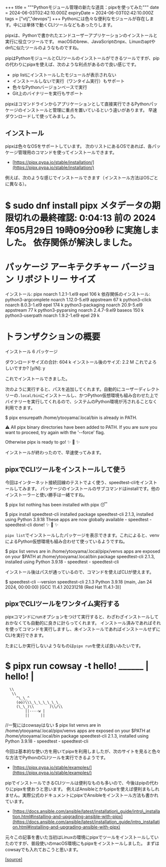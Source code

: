 +++
title = """Pythonモジュール管理の新たな道具：pipxを使ってみた"""
date = 2024-06-03T02:42:10.000Z
expiryDate = 2024-06-03T02:42:10.000Z
tags = ["vtj","devops"]
+++
Pythonには色々な便利なモジュールが存在します。中には単体で動くCLIツールなどもあったりします。

pipxは、Pythonで書かれたエンドユーザーアプリケーションのインストールと実行に役立つツールです。 macOSのbrew、JavaScriptのnpx、Linuxのaptやdnfに似たツールのようなものですね。

pipはPythonモジュールとCLIツールのインストールができるツールですが、pipの代わりにpipxを使えば、次のような利点があるので良い感じです。

*   pip listにインストールしたモジュールが表示されない
*   インストールしないで実行（ワンタイム実行）もサポート
*   色々なPythonバージョンベースで実行
*   Git上のバイナリーを実行もサポート

pipxはコマンドラインからアプリケーションとして直接実行できるPythonパッケージのインストールと管理に重点を置いているという違いがあります。 早速ダウンロードして使ってみましょう。

インストール
------

pipxは色々なOSをサポートしています。 次のリストにあるOSであれば、各パッケージ管理用のコマンドを使ってインストールできます。

*   [https://pipx.pypa.io/stable/installation/](https://pipx.pypa.io/stable/installation/)

例えば、次のような感じでインストールできます（インストール方法はOSごとに異なる）。

$ sudo dnf install pipx
メタデータの期限切れの最終確認: 0:04:13 前の 2024年05月29日 19時09分09秒 に実施しました。
依存関係が解決しました。
===================================================================================================================================
 パッケージ                            アーキテクチャー         バージョン                       リポジトリー                サイズ
===================================================================================================================================
インストール:
 pipx                                  noarch                   1.2.1-1.el9                      epel                        106 k
依存関係のインストール:
 python3-argcomplete                   noarch                   1.12.0-5.el9                     appstream                    67 k
 python3-click                         noarch                   8.0.3-1.el9                      epel                        174 k
 python3-packaging                     noarch                   20.9-5.el9                       appstream                    77 k
 python3-pyparsing                     noarch                   2.4.7-9.el9                      baseos                      150 k
 python3-userpath                      noarch                   1.9.2-1.el9                      epel                         29 k

トランザクションの概要
===================================================================================================================================
インストール  6 パッケージ

ダウンロードサイズの合計: 604 k
インストール後のサイズ: 2.2 M
これでよろしいですか? \[y/N\]: y

これでインストールできました。

次のように実行すると、パスを追加してくれます。自動的にユーザーディレクトリーの`.local/bin`にインストールし、かつPython仮想環境も組み合わせた上でバイナリーを実行してくれるので、システムのPython環境が汚されることなく利用できます。

$ pipx ensurepath
/home/ytooyama/.local/bin is already in PATH.

⚠️  All pipx binary directories have been added to PATH. If you are sure you want to proceed, try again with the '--force' flag.

Otherwise pipx is ready to go! ✨ 🌟 ✨

インストールが終わったので、早速使ってみます。

pipxでCLIツールをインストールして使う
----------------------

今回はインターネット接続回線のテストでよく使う、speedtest-cliをインストールしてみます。 パッケージのインストールのサブコマンドはinstallです。他のインストーラーと使い勝手は一緒ですね。

$ pipx list
nothing has been installed with pipx 😴

$ pipx install speedtest-cli
  installed package speedtest-cli 2.1.3, installed using Python 3.9.18
  These apps are now globally available
    - speedtest
    - speedtest-cli
done! ✨ 🌟 ✨

`pipx list`でインストールしたパッケージを表示できます。これによると、venvによるPython仮想環境も組み合わせて使っているようですね。

$ pipx list
venvs are in /home/ytooyama/.local/pipx/venvs
apps are exposed on your $PATH at /home/ytooyama/.local/bin
   package speedtest-cli 2.1.3, installed using Python 3.9.18
    - speedtest
    - speedtest-cli

インストール後はパスが通っているので、コマンドを使えばCLIが使えます。

$ speedtest-cli --version
speedtest-cli 2.1.3
Python 3.9.18 (main, Jan 24 2024, 00:00:00) \[GCC 11.4.1 20231218 (Red Hat 11.4.1-3)\]

pipxでCLIツールをワンタイム実行する
---------------------

pipxコマンドにrunオプションをつけて実行すると、わざわざインストールしておかなくても自動的に良きに計らってくれます。 インストール済みであればそれを使ってコマンドを実行しますし、未インストールであればインストールせずにCLIを実行できます。

たまにしか実行しないようなものは`pipx run`を使えば良いみたいです。

$ pipx run cowsay -t hello!
  \_\_\_\_\_\_
| hello! |
  ======
      \\
       \\
         ^\_\_^
         (oo)\\\_\_\_\_\_\_\_
         (\_\_)\\       )\\/\\
             ||----w |
             ||     ||

//一覧にはcowsayはない
$ pipx list
venvs are in /home/ytooyama/.local/pipx/venvs
apps are exposed on your $PATH at /home/ytooyama/.local/bin
   package speedtest-cli 2.1.3, installed using Python 3.9.18
    - speedtest
    - speedtest-cli

今回は基本的な使い方を用いてpipxを利用しましたが、次のサイトを見ると色々な方法でPythonのCLIツールを実行できるようです。

*   [https://pipx.pypa.io/stable/examples/](https://pipx.pypa.io/stable/examples/)

pipでインストールできるCLIツールは便利なものも多いので、今後はpipの代わりにpipxを使おうと思います。 例えばAnsibleとかもpipxを使えば便利まもしれません。実際公式のドキュメントにpipxでAnsibleをインストール方法も書かれています。

*   [https://docs.ansible.com/ansible/latest/installation\_guide/intro\_installation.html#installing-and-upgrading-ansible-with-pipx](https://docs.ansible.com/ansible/latest/installation_guide/intro_installation.html#installing-and-upgrading-ansible-with-pipx)

元々この記事を書いた当初はLinuxの環境にpipxでツールをインストールしていたのですが、普段使いのmacOS環境にもpipxをインストールしました。 まずはcowsayでも入れておこうと思います。

[[source]](https://devops-blog.virtualtech.jp/entry/20240603/1717382530)
